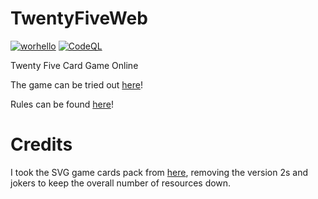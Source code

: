# TwentyFiveWeb
[![worhello](https://circleci.com/gh/worhello/TwentyFiveWeb.svg?style=svg)](https://app.circleci.com/pipelines/github/worhello/TwentyFiveWeb)
[![CodeQL](https://github.com/worhello/TwentyFiveWeb/actions/workflows/codeql-analysis.yml/badge.svg)](https://github.com/worhello/TwentyFiveWeb/actions/workflows/codeql-analysis.yml)

Twenty Five Card Game Online

The game can be tried out [here](https://worhello.github.io/TwentyFiveWeb/)!

Rules can be found [here](https://github.com/worhello/TwentyFiveWeb/wiki/Game-Rules)!

# Credits

I took the SVG game cards pack from [here](https://code.google.com/archive/p/vector-playing-cards/downloads), removing the version 2s and jokers to keep the overall number of resources down.
